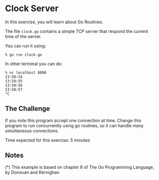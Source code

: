 # Clock Server

In this exercise, you will learn about Go Routines.

The file `clock.go` contains a simple TCP server that respond the current time of the server.

You can run it using:

    % go run clock.go

In other terminal you can do:

    % nc localhost 8000
    13:58:54
    13:58:55
    13:58:56
    13:58:57
    ^C


## The Challenge

If you note this program accept one connection at time.
Change this program to run concurrently using go routines, so it can handle many simultaneous connections.


Time expected for this exercise: 5 minutes

## Notes

(*) This example is based on chapter 8 of The Go Programming Language, by Donovan and Kernighan